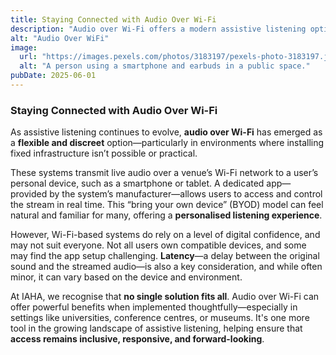 ```yaml
---
title: Staying Connected with Audio Over Wi-Fi
description: "Audio over Wi-Fi offers a modern assistive listening option by transmitting sound through a venue’s wireless network directly to a user’s smartphone. It’s discreet, flexible, and well-suited to digitally confident audiences in environments where traditional systems may not be feasible."
alt: "Audio Over WiFi"
image:
  url: "https://images.pexels.com/photos/3183197/pexels-photo-3183197.jpeg?auto=compress&cs=tinysrgb&w=1260&h=750&dpr=1"
  alt: "A person using a smartphone and earbuds in a public space."
pubDate: 2025-06-01
---
```


### Staying Connected with Audio Over Wi-Fi

As assistive listening continues to evolve, **audio over Wi-Fi** has emerged as a **flexible and discreet** option—particularly in environments where installing fixed infrastructure isn’t possible or practical.

These systems transmit live audio over a venue’s Wi-Fi network to a user’s personal device, such as a smartphone or tablet. A dedicated app—provided by the system’s manufacturer—allows users to access and control the stream in real time. This “bring your own device” (BYOD) model can feel natural and familiar for many, offering a **personalised listening experience**.

However, Wi-Fi-based systems do rely on a level of digital confidence, and may not suit everyone. Not all users own compatible devices, and some may find the app setup challenging. **Latency**—a delay between the original sound and the streamed audio—is also a key consideration, and while often minor, it can vary based on the device and environment.

At IAHA, we recognise that **no single solution fits all**. Audio over Wi-Fi can offer powerful benefits when implemented thoughtfully—especially in settings like universities, conference centres, or museums. It's one more tool in the growing landscape of assistive listening, helping ensure that **access remains inclusive, responsive, and forward-looking**.
